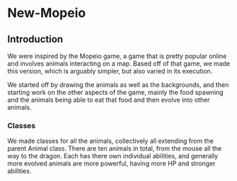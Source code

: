 # New-Mopeio

## Introduction

We were inspired by the Mopeio game, a game that is pretty popular online and involves animals interacting on a map. Based off of that game, we made this version, which 
is arguably simpler, but also varied in its execution. 

We started off by drawing the animals as well as the backgrounds, and then starting work on the other aspects of the game, mainly the food spawning and the animals being 
able to eat that food and then evolve into other animals. 

### Classes

We made classes for all the animals, collectively all extending from the parent Animal class. There are ten animals in total, from the mouse all the way to the dragon. 
Each has there own individual abilities, and generally more evolved animals are more powerful, having more HP and stronger abilities. 
